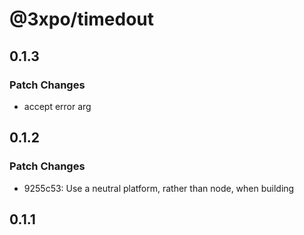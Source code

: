 # @3xpo/timedout

## 0.1.3

### Patch Changes

- accept error arg

## 0.1.2

### Patch Changes

- 9255c53: Use a neutral platform, rather than node, when building

## 0.1.1
